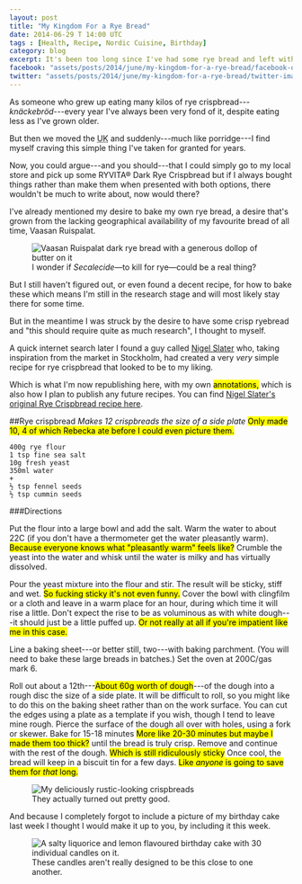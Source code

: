 ```yaml
---
layout: post
title: "My Kingdom For a Rye Bread"
date: 2014-06-29 T 14:00 UTC
tags : [Health, Recipe, Nordic Cuisine, Birthday]
category: blog
excerpt: It's been too long since I've had some rye bread and left with few options I suppose I'll just have to make my own. Oh no.
facebook: "assets/posts/2014/june/my-kingdom-for-a-rye-bread/facebook-og-image.jpg"
twitter: "assets/posts/2014/june/my-kingdom-for-a-rye-bread/twitter-image.jpg"
---
```

As someone who grew up eating many kilos of rye crispbread---*knäckebröd*---every year I've always been very fond of it, despite eating less as I've grown older.

But then we moved the <abbr title="United Kingdom">UK</abbr> and suddenly---much like porridge---I find myself craving this simple thing I've taken for granted for years.

Now, you could argue---and you should---that I could simply go to my local store and pick up some RYVITA® Dark Rye Crispbread but if I always bought things rather than make them when presented with both options, there wouldn't be much to write about, now would there?

I've already mentioned my desire to bake my own rye bread, a desire that's grown from the lacking geographical availability of my favourite bread of all time, Vaasan Ruispalat.

<div>
<figure>
	<img class="js-lazy-load" data-original="../../../../assets/posts/2014/june/my-kingdom-for-a-rye-bread/vaasan-ruispalat-western-style-rye-bread.jpg" alt="Vaasan Ruispalat dark rye bread with a generous dollop of butter on it">
	<figcaption>I wonder if <em>Secalecide</em>—to kill for rye—could be a real thing?</figcaption>
</figure>
</div>

But I still haven't figured out, or even found a decent recipe, for how to bake these which means I'm still in the research stage and will most likely stay there for some time.

But in the meantime I was struck by the desire to have some crisp ryebread and "this should require quite as much research", I thought to myself.

A quick internet search later I found a guy called [Nigel Slater][nigel] who, taking inspiration from the market in Stockholm, had created a very *very* simple recipe for rye crispbread that looked to be to my liking.

Which is what I'm now republishing here, with my own <mark>annotations,</mark> which is also how I plan to publish any future recipes. You can find [Nigel Slater's original Rye Crispbread recipe here][original-recipe].

##Rye crispbread
*Makes 12 crispbreads the size of a side plate* <mark>Only made 10, 4 of which Rebecka ate before I could even picture them.</mark>

	400g rye flour
	1 tsp fine sea salt
	10g fresh yeast
	350ml water
	+
	½ tsp fennel seeds
	½ tsp cummin seeds

###Directions

Put the flour into a large bowl and add the salt. Warm the water to about 22C (if you don't have a thermometer get the water pleasantly warm). <mark>Because everyone knows what "pleasantly warm" feels like?</mark> Crumble the yeast into the water and whisk until the water is milky and has virtually dissolved.

Pour the yeast mixture into the flour and stir. The result will be sticky, stiff and wet. <mark>So fucking sticky it's not even funny.</mark> Cover the bowl with clingfilm or a cloth and leave in a warm place for an hour, during which time it will rise a little. Don't expect the rise to be as voluminous as with white dough---it should just be a little puffed up. <mark>Or not really at all if you're impatient like me in this case.</mark>

Line a baking sheet---or better still, two---with baking parchment. (You will need to bake these large breads in batches.) Set the oven at 200C/gas mark 6.

Roll out about a 12th---<mark>About 60g worth of dough</mark>---of the dough into a rough disc the size of a side plate. It will be difficult to roll, so you might like to do this on the baking sheet rather than on the work surface. You can cut the edges using a plate as a template if you wish, though I tend to leave mine rough. Pierce the surface of the dough all over with holes, using a fork or skewer. Bake for 15-18 minutes <mark>More like 20-30 minutes but maybe I made them too thick?</mark> until the bread is truly crisp. Remove and continue with the rest of the dough. <mark>Which is still ridiculously sticky</mark> Once cool, the bread will keep in a biscuit tin for a few days. <mark>Like *anyone* is going to save them for *that* long.</mark>

<div>
<figure>
	<img class="js-lazy-load" data-original="../../../../assets/posts/2014/june/my-kingdom-for-a-rye-bread/carlos-eriksson-rye-crispbread.jpg" alt="My deliciously rustic-looking crispbreads">
	<figcaption>They actually turned out pretty good.</figcaption>
</figure>
</div>

And because I completely forgot to include a picture of my birthday cake last week I thought I would make it up to you, by including it this week.

<div>
<figure>
	<img class="js-lazy-load" data-original="../../../../assets/posts/2014/june/my-kingdom-for-a-rye-bread/carlos-eriksson-30th-birthday-cake-with-30-candles.jpg" alt="A salty liquorice and lemon flavoured birthday cake with 30 individual candles on it.">
	<figcaption>These candles aren't really designed to be this close to one another.</figcaption>
</figure>
</div>

[nigel]: http://www.nigelslater.com/
[original-recipe]: http://www.theguardian.com/lifeandstyle/2010/may/16/nigel-slater-recipes-crispbread